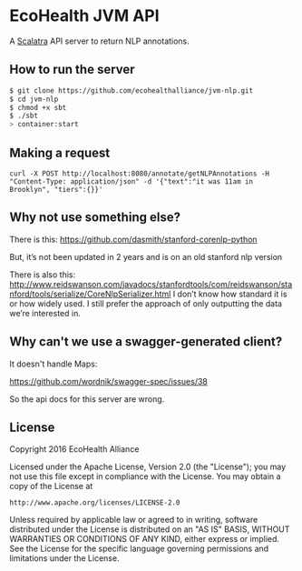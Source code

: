 # EcoHealth JVM API

A [Scalatra](http://www.scalatra.org/2.3/guides/swagger.html) API server to return NLP annotations.

## How to run the server

```sh
$ git clone https://github.com/ecohealthalliance/jvm-nlp.git
$ cd jvm-nlp
$ chmod +x sbt
$ ./sbt
> container:start
```

## Making a request

```
curl -X POST http://localhost:8080/annotate/getNLPAnnotations -H "Content-Type: application/json" -d '{"text":"it was 11am in Brooklyn", "tiers":{}}'
```

## Why not use something else?

There is this: https://github.com/dasmith/stanford-corenlp-python

But, it’s not been updated in 2 years and is on an old stanford nlp version

There is also this: http://www.reidswanson.com/javadocs/stanfordtools/com/reidswanson/stanford/tools/serialize/CoreNlpSerializer.html
I don’t know how standard it is or how widely used. I still prefer the approach of only outputting the data we’re interested in.

## Why can't we use a swagger-generated client?

It doesn't handle Maps:

https://github.com/wordnik/swagger-spec/issues/38

So the api docs for this server are wrong.

## License
Copyright 2016 EcoHealth Alliance

Licensed under the Apache License, Version 2.0 (the "License");
you may not use this file except in compliance with the License.
You may obtain a copy of the License at

    http://www.apache.org/licenses/LICENSE-2.0

Unless required by applicable law or agreed to in writing, software
distributed under the License is distributed on an "AS IS" BASIS,
WITHOUT WARRANTIES OR CONDITIONS OF ANY KIND, either express or implied.
See the License for the specific language governing permissions and
limitations under the License.
